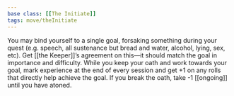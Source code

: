 ```yaml
---
base class: [[The Initiate]]
tags: move/theInitiate
---
```

You may bind yourself to a single goal, forsaking something during your quest (e.g. speech, all sustenance but bread and water, alcohol, lying, sex, etc). Get [[the Keeper]]’s agreement on this—it should match the goal in importance and difficulty. While you keep your oath and work towards your goal, mark experience at the end of every session and get +1 on any rolls that directly help achieve the goal. If you break the oath, take -1 [[ongoing]] until you have atoned.